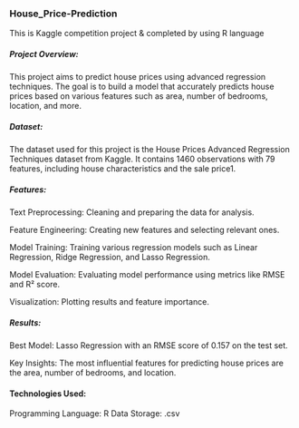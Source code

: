 ### House_Price-Prediction
This is Kaggle competition project & completed by using R language

##### Project Overview:
This project aims to predict house prices using advanced regression techniques. The goal is to build a model that accurately predicts house prices based on various features such as area, number of bedrooms, location, and more.

##### Dataset:
The dataset used for this project is the House Prices Advanced Regression Techniques dataset from Kaggle. It contains 1460 observations with 79 features, including house characteristics and the sale price1.

##### Features:
Text Preprocessing: Cleaning and preparing the data for analysis.

Feature Engineering: Creating new features and selecting relevant ones.

Model Training: Training various regression models such as Linear Regression, Ridge Regression, and Lasso Regression.

Model Evaluation: Evaluating model performance using metrics like RMSE and R² score.

Visualization: Plotting results and feature importance.

##### Results:
Best Model: Lasso Regression with an RMSE score of 0.157 on the test set.

Key Insights: The most influential features for predicting house prices are the area, number of bedrooms, and location.

#### Technologies Used:
Programming Language: R
Data Storage: .csv
